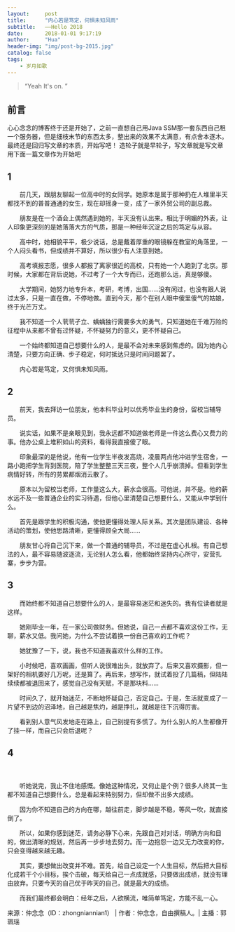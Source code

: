 ```yaml
---
layout:     post
title:      "内心若是笃定，何惧未知风雨"
subtitle:   ——Hello 2018
date:       2018-01-01 9:17:19
author:     "Hua"
header-img: "img/post-bg-2015.jpg"
catalog: false
tags:
    - 岁月如歌
---
```


> “Yeah It's on. ”


## 前言
心心念念的博客终于还是开始了，之前一直想自己用Java SSM那一套东西自己租一个服务器，但是细枝末节的东西太多，整出来的效果不太满意，有点舍本逐木。
最终还是回归写文章的本质，开始写吧！
造轮子就是早轮子，写文章就是写文章
用下面一篇文章作为开始吧

## 1



　　前几天，跟朋友聊起一位高中时的女同学。她原本是属于那种扔在人堆里半天都找不到的普普通通的女生，现在却摇身一变，成了一家外贸公司的副总裁。



　　朋友是在一个酒会上偶然遇到她的，半天没有认出来。相比于明媚的外表，让人印象更深刻的是她落落大方的气质，那是一种经年沉淀之后的笃定与从容。



　　高中时，她相貌平平，极少说话，总是戴着厚重的眼镜躲在教室的角落里，一个人闷头看书，但成绩并不算好，所以很少有人注意到她。



　　高考填报志愿，很多人都报了离家很近的高校，只有她一个人跑到了北京。那时候，大家都在背后说她，不过考了一个大专而已，还跑那么远，真是够傻。



　　大学期间，她努力地专升本，考研，考博，出国……没有闲过，也没有跟人说过太多，只是一直在做，不停地做。直到今天，那个在别人眼中傻里傻气的姑娘，终于光芒万丈。



　　我不知道一个人茕茕孑立、蝺蝺独行需要多大的勇气，只知道她在千难万险的征程中从来都不曾有过怀疑，不怀疑努力的意义，更不怀疑自己。



　　一个始终都知道自己想要什么的人，是最不会对未来感到焦虑的。因为她内心清楚，只要方向正确、步子稳定，何时抵达只是时间问题罢了。



　　内心若是笃定，又何惧未知风雨。



## 2



　　前天，我去拜访一位朋友，他本科毕业时以优秀毕业生的身份，留校当辅导员。



　　说实话，如果不是亲眼见到，我永远都不知道做老师是一件这么费心又费力的事。他办公桌上堆积如山的资料，看得我直接傻了眼。



　　印象最深的是他说，他有一位学生半夜发高烧，凌晨两点他冲进学生宿舍，一路小跑把学生背到医院，陪了学生整整三天三夜，整个人几乎崩溃掉。但看到学生病情好转，所有的劳累都烟消云散了。



　　原本以为留校当老师，工作量这么大，薪水会很高。可他说，并不是。他的薪水远不及一些普通企业的实习待遇，但他心里清楚自己想要什么，又能从中学到什么。



　　首先是跟学生的积极沟通，使他更懂得处理人际关系。其次是团队建设、各种活动的策划，使他思路清晰，更懂得顾全大局……



　　朋友甘心将自己沉下来，做一个普通的辅导员，不过是在虚心扎根。有自己想法的人，最不容易随波逐流，无论别人怎么看，他都始终坚持内心所守，安营扎寨，步步为营。



## 3



　　而始终都不知道自己想要什么的人，是最容易迷茫和迷失的。我有位读者就是这样。



　　她刚毕业一年，在一家公司做财务。但她说，自己一点都不喜欢这份工作，无聊，薪水又低。我问她，为什么不尝试着换一份自己喜欢的工作呢？



　　她犹豫了一下，说，我也不知道我喜欢什么样的工作。




　　小时候吧，喜欢画画，但听人说很难出头，就放弃了。后来又喜欢摄影，但一架好的相机要好几万呢，还是算了。再后来，想写作，就试着投了几篇稿，但陆陆续续都被退回来了，感觉自己没有天赋，不是那块料……



　　时间久了，就开始迷茫，不断地怀疑自己，否定自己。于是，生活就变成了一片望不到边的沼泽地，自己越是焦灼，越是挣扎，就越是往下沉得厉害。



　　看到别人意气风发地走在路上，自己别提有多慌了。为什么别人的人生都像开了挂一样，而自己只会后退呢？



## 4

　

　　听她说完，我止不住地感慨。像她这种情况，又何止是个例？很多人终其一生都不知道自己想要什么，总是看起来特别努力，但却做不出多大成绩。



　　因为你不知道自己的方向在哪，越往前走，脚步越是不稳，等风一吹，就直接倒了。



　　所以，如果你感到迷茫，请务必静下心来，先跟自己对对话，明确方向和目的，做出清晰的规划，然后再一步步地去努力。而一边抱怨一边又无力改变的你，只会变得越来越无趣。



　　其实，要想做出改变并不难。首先，给自己设定一个人生目标，然后把大目标化成若干个小目标，挨个击破，每天给自己一点成就感，只要做出成绩，就没有理由放弃。只要今天的自己优于昨天的自己，就是最大的成绩。



　　而我们最终都会明白：经年之后，人欲横流，唯简单笃定，方能不乱一心。



来源：仲念念（ID：zhongniannian1） | 作者：仲念念，自由撰稿人。| 主播：郭珮瑶
